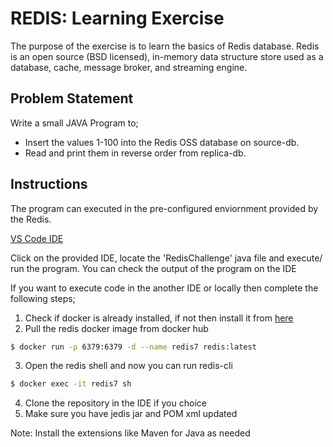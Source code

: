 # REDIS: Learning Exercise
The purpose of the exercise is to learn the basics of Redis database.
Redis is an open source (BSD licensed), in-memory data structure store used as a database, cache, message broker, and streaming engine.

## Problem Statement
Write a small JAVA Program to;
  - Insert the values 1-100 into the Redis OSS database on source-db.
  - Read and print them in reverse order from replica-db.

## Instructions
The program can executed in the pre-configured enviornment provided by the Redis.

[VS Code IDE](https://code-dot-rl-s-tc-himanchu.ps-redislabs.com/)

Click on the provided IDE, locate the 'RedisChallenge' java file and execute/ run the program. 
You can check the output of the program on the IDE

If you want to execute code in the another IDE or locally then complete the following steps;
1. Check if docker is already installed, if not then install it from [here](https://docs.docker.com/desktop/install/mac-install/)
2. Pull the redis docker image from docker hub
```bash
$ docker run -p 6379:6379 -d --name redis7 redis:latest
```
3. Open the redis shell and now you can run redis-cli
```bash
$ docker exec -it redis7 sh
```
4. Clone the repository in the IDE if you choice
5. Make sure you have jedis jar and POM xml updated

Note: Install the extensions like Maven for Java as needed
